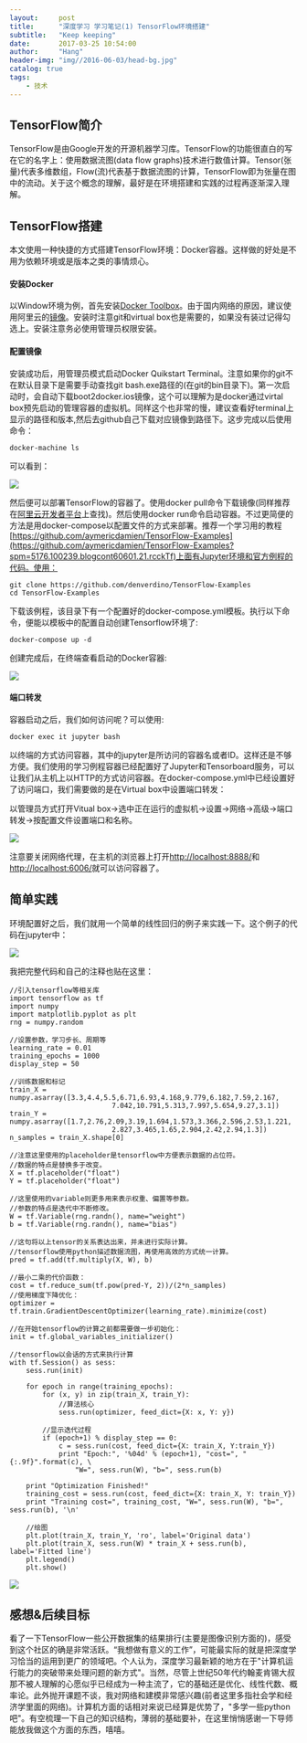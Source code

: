 ```yaml
---
layout:     post
title:      "深度学习 学习笔记(1) TensorFlow环境搭建"
subtitle:   "Keep keeping"
date:       2017-03-25 10:54:00
author:     "Hang"
header-img: "img//2016-06-03/head-bg.jpg"
catalog: true
tags:
    - 技术
---
```



## TensorFlow简介

TensorFlow是由Google开发的开源机器学习库。TensorFlow的功能很直白的写在它的名字上：使用数据流图(data flow graphs)技术进行数值计算。Tensor(张量)代表多维数组，Flow(流)代表基于数据流图的计算，TensorFlow即为张量在图中的流动。关于这个概念的理解，最好是在环境搭建和实践的过程再逐渐深入理解。

## TensorFlow搭建

本文使用一种快捷的方式搭建TensorFlow环境：Docker容器。这样做的好处是不用为依赖环境或是版本之类的事情烦心。

#### 安装Docker

以Window环境为例，首先安装[Docker Toolbox](https://www.docker.com/products/docker-toolbox)。由于国内网络的原因，建议使用阿里云的[镜像](http://mirrors.aliyun.com/docker-toolbox/?spm=5176.100239.blogcont60601.20.rcckTf)。安装时注意git和virtual box也是需要的，如果没有装过记得勾选上。安装注意务必使用管理员权限安装。

#### 配置镜像

安装成功后，用管理员模式启动Docker Quikstart Terminal。注意如果你的git不在默认目录下是需要手动查找git bash.exe路径的(在git的bin目录下)。第一次启动时，会自动下载boot2docker.ios镜像，这个可以理解为是docker通过virtal box预先启动的管理容器的虚拟机。同样这个也非常的慢，建议查看好terminal上显示的路径和版本,然后去github自己下载对应镜像到路径下。这步完成以后使用命令：

```
docker-machine ls
```

可以看到：

![](/img/2017-03-25/machine.jpg)

然后便可以部署TensorFlow的容器了。使用docker pull命令下载镜像(同样推荐在[阿里云开发者平台](https://dev.aliyun.com/search.html)上查找)。然后使用docker run命令启动容器。不过更简便的方法是用docker-compose以配置文件的方式来部署。推荐一个学习用的教程[https://github.com/aymericdamien/TensorFlow-Examples](https://github.com/aymericdamien/TensorFlow-Examples?spm=5176.100239.blogcont60601.21.rcckTf)上面有Jupyter环境和官方例程的代码。使用：

```
git clone https://github.com/denverdino/TensorFlow-Examples
cd TensorFlow-Examples
```

下载该例程，该目录下有一个配置好的docker-compose.yml模板。执行以下命令，便能以模板中的配置自动创建Tensorflow环境了:

```
docker-compose up -d
```

创建完成后，在终端查看启动的Docker容器:

![](/img/2017-03-25/containers.jpg)

#### 端口转发

容器启动之后，我们如何访问呢？可以使用:

```
docker exec it jupyter bash
```

以终端的方式访问容器，其中的jupyter是所访问的容器名或者ID。这样还是不够方便。我们使用的学习例程容器已经配置好了Jupyter和Tensorboard服务，可以让我们从主机上以HTTP的方式访问容器。在docker-compose.yml中已经设置好了访问端口，我们需要做的是在Virtual box中设置端口转发：

以管理员方式打开Vitual box->选中正在运行的虚拟机->设置->网络->高级->端口转发->按配置文件设置端口和名称。

![](/img/2017-03-25/port.jpg)

注意要关闭网络代理，在主机的浏览器上打开[http://localhost:8888/](http://localhost:8888/)和[http://localhost:6006/](http://localhost:6006/)就可以访问容器了。

## 简单实践

环境配置好之后，我们就用一个简单的线性回归的例子来实践一下。这个例子的代码在jupyter中：

![](/img/2017-03-25/example.jpg)

我把完整代码和自己的注释也贴在这里：

```
//引入tensorflow等相关库
import tensorflow as tf
import numpy
import matplotlib.pyplot as plt
rng = numpy.random

//设置参数，学习步长、周期等
learning_rate = 0.01
training_epochs = 1000
display_step = 50

//训练数据和标记
train_X = numpy.asarray([3.3,4.4,5.5,6.71,6.93,4.168,9.779,6.182,7.59,2.167,
                         7.042,10.791,5.313,7.997,5.654,9.27,3.1])
train_Y = numpy.asarray([1.7,2.76,2.09,3.19,1.694,1.573,3.366,2.596,2.53,1.221,
                         2.827,3.465,1.65,2.904,2.42,2.94,1.3])
n_samples = train_X.shape[0]

//注意这里使用的placeholder是tensorflow中方便表示数据的占位符。
//数据的特点是替换多于改变。
X = tf.placeholder("float")
Y = tf.placeholder("float")

//这里使用的variable则更多用来表示权重、偏置等参数。
//参数的特点是迭代中不断修改。
W = tf.Variable(rng.randn(), name="weight")
b = tf.Variable(rng.randn(), name="bias")

//这句将以上tensor的关系表达出来，并未进行实际计算。
//tensorflow使用python描述数据流图，再使用高效的方式统一计算。
pred = tf.add(tf.multiply(X, W), b)

//最小二乘的代价函数：
cost = tf.reduce_sum(tf.pow(pred-Y, 2))/(2*n_samples)
//使用梯度下降优化：
optimizer = tf.train.GradientDescentOptimizer(learning_rate).minimize(cost)

//在开始tensorflow的计算之前都需要做一步初始化：
init = tf.global_variables_initializer()

//tensorflow以会话的方式来执行计算
with tf.Session() as sess:
    sess.run(init)

    for epoch in range(training_epochs):
        for (x, y) in zip(train_X, train_Y):
        	//算法核心
            sess.run(optimizer, feed_dict={X: x, Y: y})

        //显示迭代过程
        if (epoch+1) % display_step == 0:
            c = sess.run(cost, feed_dict={X: train_X, Y:train_Y})
            print "Epoch:", '%04d' % (epoch+1), "cost=", "{:.9f}".format(c), \
                "W=", sess.run(W), "b=", sess.run(b)

    print "Optimization Finished!"
    training_cost = sess.run(cost, feed_dict={X: train_X, Y: train_Y})
    print "Training cost=", training_cost, "W=", sess.run(W), "b=", sess.run(b), '\n'

    //绘图
    plt.plot(train_X, train_Y, 'ro', label='Original data')
    plt.plot(train_X, sess.run(W) * train_X + sess.run(b), label='Fitted line')
    plt.legend()
    plt.show()

```

![](/img/2017-03-25/regression.jpg)

## 感想&后续目标

看了一下TensorFlow一些公开数据集的结果排行(主要是图像识别方面的)，感受到这个社区的确是非常活跃。“我想做有意义的工作”，可能最实际的就是把深度学习恰当的运用到更广的领域吧。个人认为，深度学习最新颖的地方在于"计算机运行能力的突破带来处理问题的新方式"。当然，尽管上世纪50年代约翰麦肯锡大叔那不被人理解的心愿似乎已经成为一种主流了，它的基础还是优化、线性代数、概率论。此外抛开课题不谈，我对网络和建模非常感兴趣(前者这里多指社会学和经济学里面的网络)。计算机方面的话相对来说已经算是优势了，"多学一些python吧"。有空梳理一下自己的知识结构，薄弱的基础要补，在这里悄悄感谢一下导师能放我做这个方面的东西，嘻嘻。